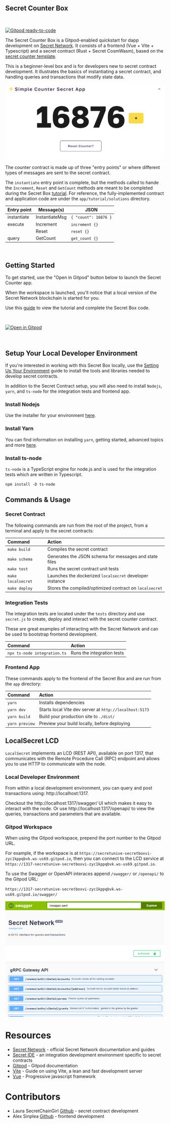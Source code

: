 ## Secret Counter Box
<br/>

[![Gitpod ready-to-code](https://img.shields.io/badge/Gitpod-ready--to--code-blue?logo=gitpod)](https://gitpod.io/#https://github.com/secretuniversity/secret-counter-vuejs-box)

The Secret Counter Box is a Gitpod-enabled quickstart for dapp development on [Secret Network](https://scrt.network).
It consists of a frontend (Vue + Vite + Typescript) and a secret contract (Rust + Secret CosmWasm), based on the [secret counter template](https://github.com/secretuniversity/secret-template-cw1).

This is a beginner-level box and is for developers new to secret contract development. It illustrates the basics
of instantiating a secret contract, and handling queries and transactions that modify state data.

![](docs/secret-counter-app.png)

The counter contract is made up of three "entry points" or where different types of messages are sent to the secret contract.

The `instantiate` entry point is complete, but the methods called to hande the `Increment`, `Reset` and `GetCount`
methods are meant to be completed during the Secret Box [tutorial](app/tutorial/guide.md). For reference, the
fully-implemented contract and application code are under the `app/tutorial/solutions` directory.

| Entry point  | Message(s)     | JSON                               |
|--------------|----------------|------------------------------------|
| instantiate  | InstantiateMsg | `{ "count": 16876 }` |
| execute      | Increment      | `increment {}`                     |
|              | Reset          | `reset {}`                         |
| query        | GetCount       | `get_count {}`                     |

<br/>

## Getting Started

To get started, use the "Open in Gitpod" button below to launch the Secret Counter app. 

When the workspace is launched, you'll notice that a local version of the Secret Network blockchain is started 
for you.

Use this [guide](/app/tutorial/guide.md) to view the tutorial and complete the Secret Box code.

<br/>

[![Open in Gitpod](https://gitpod.io/button/open-in-gitpod.svg)](https://gitpod.io/#https://github.com/secretuniversity/secret-counter-vuejs-box)

<br/>

## Setup Your Local Developer Environment

If you're interested in working with this Secret Box locally, use the
[Setting Up Your Environment](https://docs.scrt.network/secret-network-documentation/development/getting-started/setting-up-your-environment) guide to install the tools and libraries needed to develop secret contracts.

In addition to the Secret Contract setup, you will also need to install `Nodejs`, `yarn`, and `ts-node` for the 
integration tests and frontend app.

### Install Nodejs

Use the installer for your environment [here](https://nodejs.dev/en/download).

### Install Yarn

You can find information on installing `yarn`, getting started, advanced topics and more [here](https://yarnpkg.com).

### Install ts-node

`ts-node` is a TypeScript engine for node.js and is used for the integration tests which are written in Typescript.

```
npm install -D ts-node
```

## Commands & Usage

### Secret Contract

The following commands are run from the root of the project, from a terminal and apply to the secret contracts:

| Command                | Action                                                    |
|:---------------------  |:--------------------------------------------------------  |
| `make build`           | Compiles the secret contract                              |
| `make schema`          | Generates the JSON schema for messages and state files    |
| `make test`            | Runs the secret contract unit tests                       |
| `make localsecret`     | Launches the dockerized `localsecret` developer instance  |
| `make deploy`          | Stores the compiled/optimized contract on `localsecret`   |

### Integration Tests

The integration tests are located under the `tests` directory and use `secret.js` to create, deploy and 
interact with the secret counter contract. 

These are great examples of interacting with the Secret Network and can be used to bootstrap frontend development.

| Command                       | Action                                                    |
|:----------------------------  |:--------------------------------------------------------  |
| `npx ts-node integration.ts`  | Runs the integration tests                                |


### Frontend App

These commands apply to the frontend of the Secret Box and are run from the `app` directory:


| Command           | Action                                       |
|:----------------  |:-------------------------------------------- |
| `yarn`         | Installs dependencies                        |
| `yarn dev`     | Starts local Vite dev server at `http://localhost:5173`  |
| `yarn build`   | Build your production site to `./dist/`      |
| `yarn preview` | Preview your build locally, before deploying |

## LocalSecret LCD

`LocalSecret` implements an LCD (REST API), available on port 1317, that communicates with the Remote 
Procedure Call (RPC) endpoint and allows you to use HTTP to communicate with the node.

### Local Developer Environment

From within a local development environment, you can query and post transactions using: http://localhost:1317.

Checkout the http://localhost:1317/swagger/ UI which makes it easy to interact with the node. Or use 
http://localhost:1317/openapi/ to view the queries, transactions and parameters that are available.

### Gitpod Workspace

When using the Gitpod workspace, prepend the port number to the Gitpod URL. 

For example, if the workspace is at
`https://secretunive-secretboxvi-zyc1kppqbvk.ws-us69.gitpod.io`, then you can connect to the LCD service at
`https://1317-secretunive-secretboxvi-zyc1kppqbvk.ws-us69.gitpod.io`.

To use the Swagger or OpenAPI interaces append `/swagger/` or `/openapi/` to the Gitpod URL:

`https://1317-secretunive-secretboxvi-zyc1kppqbvk.ws-us69.gitpod.io/swagger/`

![](docs/swagger-interface.png)

# Resources
- [Secret Network](https://docs.scrt.network) - official Secret Network documentation and guides
- [Secret IDE](https://www.digiline.io/) - an integration development environment specific to secret contracts
- [Gitpod](https://www.gitpod.io/docs) - Gitpod documentation
- [Vite](https://vitejs.dev/guide) - Guide on using Vite, a lean and fast development server
- [Vue](https://vuejs.org) - Progressive javascript framework

# Contributors
- Laura SecretChainGirl [Github](https://github.com/secetchaingirl) - secret contract development
- Alex Sinplea [Github](https://github.com/sinplea) - frontend development
